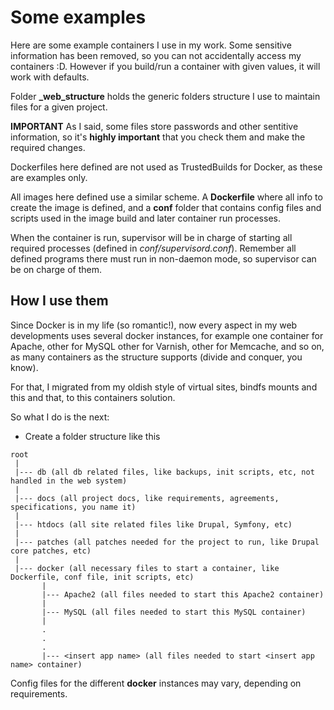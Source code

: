 Some examples
=============

Here are some example containers I use in my work. Some sensitive information has been
removed, so you can not accidentally access my containers :D.
However if you build/run a container with given values, it will work with defaults.

Folder **_web_structure** holds the generic folders structure I use to maintain files
for a given project.

**IMPORTANT** As I said, some files store passwords and other sentitive information,
so it's **highly important** that you check them and make the required changes.

Dockerfiles here defined are not used as TrustedBuilds for Docker, as these are
examples only.

All images here defined use a similar scheme. A **Dockerfile** where all info to 
create the image is defined, and a **conf** folder that contains config files and 
scripts used in the image build and later container run processes.

When the container is run, supervisor will be in charge of starting all required
processes (defined in *conf/supervisord.conf*). Remember all defined programs there
must run in non-daemon mode, so supervisor can be on charge of them.


How I use them
--------------

Since Docker is in my life (so romantic!), now every aspect in my web developments
uses several docker instances, for example one container for Apache, other for MySQL
other for Varnish, other for Memcache, and so on, as many containers as the structure
supports (divide and conquer, you know).

For that, I migrated from my oldish style of virtual sites, bindfs mounts and this
and that, to this containers solution.

So what I do is the next:

* Create a folder structure like this
```
root
 |
 |--- db (all db related files, like backups, init scripts, etc, not handled in the web system)
 |
 |--- docs (all project docs, like requirements, agreements, specifications, you name it)
 |
 |--- htdocs (all site related files like Drupal, Symfony, etc)
 |
 |--- patches (all patches needed for the project to run, like Drupal core patches, etc)
 |
 |--- docker (all necessary files to start a container, like Dockerfile, conf file, init scripts, etc)
       |
       |--- Apache2 (all files needed to start this Apache2 container)
       |
       |--- MySQL (all files needed to start this MySQL container)
       |
       .
       .
       .
       |--- <insert app name> (all files needed to start <insert app name> container)
```

Config files for the different **docker** instances may vary, depending on requirements.

